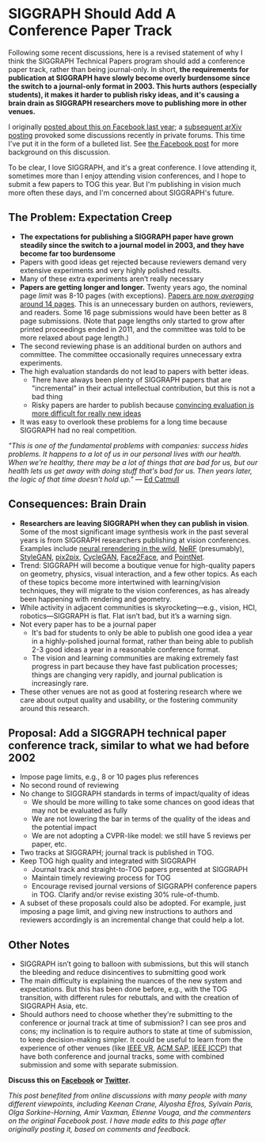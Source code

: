 # SIGGRAPH Should Add A Conference Paper Track

Following some recent discussions, here is a revised statement of why I think the SIGGRAPH Technical Papers program should add a conference paper track, rather than being journal-only. In short, **the requirements for publication at SIGGRAPH have slowly become overly burdensome since the switch to a journal-only format in 2003. This hurts authors (especially students), it makes it harder to publish risky ideas, and it's causing a brain drain as SIGGRAPH researchers move to publishing more in other venues.**

I originally [posted about this on Facebook last year](https://www.facebook.com/aaron.hertzmann/posts/10157508064645802); a [subsequent arXiv posting](https://arxiv.org/abs/1911.09197) provoked some discussions recently in private forums. This time I've put it in the form of a bulleted list. See [the Facebook post](https://www.facebook.com/aaron.hertzmann/posts/10157508064645802) for more background on this discussion.

To be clear, I love SIGGRAPH, and it's a great conference. I love attending it, sometimes more than I enjoy attending vision conferences, and I hope to submit a few papers to TOG this year. But I'm publishing in vision much more often these days, and I'm concerned about SIGGRAPH's future. 


The Problem: Expectation Creep
--------------------------

* **The expectations for publishing a SIGGRAPH paper have grown steadily since the switch to a journal model in 2003, and they have become far too burdensome**
* Papers with good ideas get rejected because reviewers demand very extensive experiments and very highly polished results.
* Many of these extra experiments aren’t really necessary
* **Papers are getting longer and longer.**  Twenty years ago, the nominal page _limit_ was 8-10 pages (with exceptions). [Papers are now _averaging_ around 14 pages](https://twitter.com/_AlecJacobson/status/1259526238378561536). This is an unnecessary burden on authors, reviewers, and readers. Some 16 page submissions would have been better as 8 page submissions. (Note that page lengths only started to grow after printed proceedings ended in 2011, and the committee was told to be more relaxed about page length.)
* The second reviewing phase is an additional burden on authors and committee. The committee occasionally requires unnecessary extra experiments. 
* The high evaluation standards do not lead to papers with better ideas. 
	* There have always been plenty of SIGGRAPH papers that are "incremental" in their actual intellectual contribution, but this is not a bad thing
	* Risky papers are harder to publish because [convincing evaluation is more difficult for really new ideas](https://www.billbuxton.com/usabilityHarmful.pdf)
* It was easy to overlook these problems for a long time because SIGGRAPH had no real competition.

_"This is one of the fundamental problems with companies: success hides problems. It happens to a lot of us in our personal lives with our health. When we're healthy, there may be a lot of things that are bad for us, but our health lets us get away with doing stuff that's bad for us. Then years later, the logic of that time doesn't hold up."_ — [Ed Catmull](https://youtu.be/k2h2lvhzMDc?t=801)

Consequences: Brain Drain
--------------------------

* **Researchers are leaving SIGGRAPH when they can publish in vision**. Some of the most significant image synthesis work in the past several years is from SIGGRAPH researchers publishing at vision conferences.  Examples include [neural rerendering in the wild](https://moustafameshry.github.io/neural_rerendering_in_the_wild/), [NeRF](http://www.matthewtancik.com/nerf) (presumably), [StyleGAN](https://github.com/NVlabs/stylegan), [pix2pix](https://phillipi.github.io/pix2pix/), [CycleGAN](https://junyanz.github.io/CycleGAN/), [Face2Face](http://www.niessnerlab.org/projects/thies2016face.html), and [PointNet](http://stanford.edu/~rqi/pointnet/).  
* Trend: SIGGRAPH will become a boutique venue for high-quality papers on geometry, physics, visual interaction, and a few other topics. As each of these topics become more intertwined with learning/vision techniques, they will migrate to the vision conferences, as has already been happening with rendering and geometry.
* While activity in adjacent communities is skyrocketing—e.g., vision, HCI, robotics—SIGGRAPH is flat. Flat isn’t bad, but it’s a warning sign.
* Not every paper has to be a journal paper
	* It's bad for students to only be able to publish one good idea a year in a highly-polished journal format, rather than being able to publish 2-3 good ideas a year in a reasonable conference format.
	* The vision and learning communities are making extremely fast progress in part because they have fast publication processes; things are changing very rapidly, and journal publication is increasingly rare.
* These other venues are not as good at fostering research where we care about output quality and usability, or the fostering community around this research.

Proposal: Add a SIGGRAPH technical paper conference track, similar to what we had before 2002
--------------------------

* Impose page limits, e.g., 8 or 10 pages plus references
* No second round of reviewing
* No change to SIGGRAPH standards in terms of impact/quality of ideas
    * We should be more willing to take some chances on good ideas that may not be evaluated as fully
    * We are not lowering the bar in terms of the quality of the ideas and the potential impact
    * We are not adopting a CVPR-like model: we still have 5 reviews per paper, etc.
* Two tracks at SIGGRAPH; journal track is published in TOG. 
* Keep TOG high quality and integrated with SIGGRAPH
    * Journal track and straight-to-TOG papers presented at SIGGRAPH
    * Maintain timely reviewing process for TOG
    * Encourage revised journal versions of SIGGRAPH conference papers in TOG. Clarify and/or revise existing 30% rule-of-thumb.
* A subset of these proposals could also be adopted. For example, just imposing a page limit, and giving new instructions to authors and reviewers accordingly is an incremental change that could help a lot.

Other Notes
--------------------------

* SIGGRAPH isn’t going to balloon with submissions, but this will stanch the bleeding and reduce disincentives to submitting good work
* The main difficulty is explaining the nuances of the new system and expectations. But this has been done before, e.g., with the TOG transition, with different rules for rebuttals, and with the creation of SIGGRAPH Asia, etc.
* Should authors need to choose whether they're submitting to the conference or journal track at time of submission? I can see pros and cons; my inclination is to require authors to state at time of submission, to keep decision-making simpler. It could be useful to learn from the experience of other venues (like [IEEE VR](http://ieeevr.org/2019/), [ACM SAP](https://sap.acm.org/2020/), [IEEE ICCP](https://iccp2020.engr.wustl.edu/)) that have both conference and journal tracks, some with combined submission and some with separate submission.

**Discuss this on [Facebook](https://www.facebook.com/aaron.hertzmann/posts/10158397419855802) or [Twitter](https://twitter.com/AaronHertzmann/status/1259161919518150663?s=20).**

_This post benefited from online discussions with many people with many different viewpoints, including Keenan Crane, Alyosha Efros, Sylvain Paris, Olga Sorkine-Horning, Amir Vaxman, Etienne Vouga, and the commenters on the original Facebook post. I have made edits to this page after originally posting it, based on comments and feedback._
